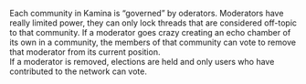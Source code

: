 Each community in Kamina is “governed” by oderators. Moderators have really limited power, they can only lock threads that are considered off-topic to that community. If a moderator goes crazy creating an echo chamber of its own in a community, the members of that community can vote to remove that moderator from its current position.  
If a moderator is removed, elections are held and only users who have contributed to the network can vote.